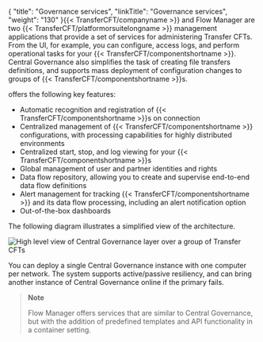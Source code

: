 {
    "title": "Governance services",
    "linkTitle": "Governance services",
    "weight": "130"
}{{< TransferCFT/companyname  >}} and Flow Manager are two {{< TransferCFT/platformorsuitelongname  >}} management applications that provide a set of services for administering  Transfer CFTs. From the UI, for example, you can configure, access logs, and perform operational tasks for your {{< TransferCFT/componentshortname  >}}. Central Governance also  simplifies the task of creating file transfers definitions, and supports mass deployment of configuration changes to groups of {{< TransferCFT/componentshortname  >}}s.

offers the following key features:

-   Automatic recognition and registration of {{< TransferCFT/componentshortname >}}s on connection
-   Centralized management of {{< TransferCFT/componentshortname >}} configurations, with processing capabilities for highly distributed environments
-   Centralized start, stop, and  log viewing for your {{< TransferCFT/componentshortname >}}s
-   Global management of user and partner identities and rights
-   Data flow repository, allowing you to create and supervise end-to-end data flow definitions
-   Alert management for tracking  {{< TransferCFT/componentshortname >}} and its data flow processing, including an alert notification option
-   Out-of-the-box dashboards

The following diagram illustrates a simplified view of the architecture.

<img src="/Images/TransferCFT/2013_g_CG_architecture_draft1.png" class="mediumWidth" alt="High level view of Central Governance layer over a group of Transfer CFTs" />

You can deploy a single Central Governance instance  with one computer per network. The system supports active/passive resiliency, and can bring another instance of Central Governance  online if the primary fails.

> **Note**
>
> Flow Manager offers services that are similar to Central Governance, but with the addition of predefined templates and API functionality in a container setting.
